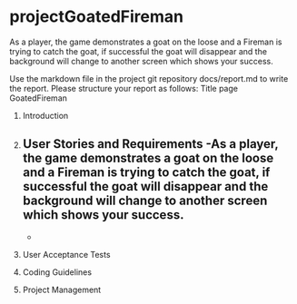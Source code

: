 # projectGoatedFireman

As a player, the game demonstrates a goat on the loose and a Fireman is trying to catch the goat, if successful the goat will disappear and the background will change to another screen which shows your success.

Use the markdown file in the project git repository docs/report.md to write the report. Please structure
your report as follows:
Title page  GoatedFireman

1. Introduction

2. User Stories and Requirements
    -As a player, the game demonstrates a goat on the loose and a Fireman is trying to catch the goat, if successful the goat will disappear and the background will change to another screen which shows your success.
    -
    -
3. User Acceptance Tests
4. Coding Guidelines
5. Project Management

